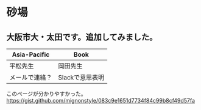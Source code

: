 # 砂場

## 大阪市大・太田です。追加してみました。


| Asia-Pacific | Book |
----|---- 
| 平松先生 | 岡田先生 |
| メールで連絡？ | Slackで意思表明 |

このページが分かりやすかった。
https://gist.github.com/mignonstyle/083c9e1651d7734f84c99b8cf49d57fa
